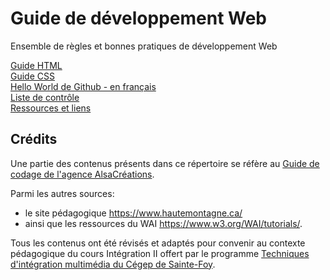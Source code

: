 # Guide de développement Web
Ensemble de règles et bonnes pratiques de développement Web

[Guide HTML](guide-html.md)    
[Guide CSS](guide-css.md)  
[Hello World de Github - en français](github-hello-world-fr.md)     
[Liste de contrôle](liste-de-controle-201.md)     
[Ressources et liens](ressources-et-liens.md)     

## Crédits 
Une partie des contenus présents dans ce répertoire se réfère au [Guide de codage de l'agence AlsaCréations](https://github.com/alsacreations/guidelines). 

Parmi les autres sources: 
- le site pédagogique https://www.hautemontagne.ca/ 
- ainsi que les ressources du WAI https://www.w3.org/WAI/tutorials/. 

Tous les contenus ont été révisés et adaptés pour convenir au contexte pédagogique du cours Intégration II offert par le programme [Techniques d'intégration multimédia du Cégep de Sainte-Foy](https://timcsf.cegep-ste-foy.qc.ca/). 
